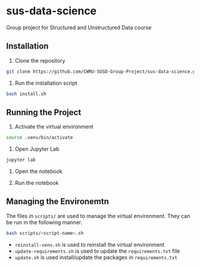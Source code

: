 # sus-data-science
Group project for Structured and Unstructured Data course

## Installation

1. Clone the repository

```bash
git clone https://github.com/CWRU-SUSD-Group-Project/sus-data-science.git
```

1. Run the installation script

```bash
bash install.sh
```

## Running the Project

1. Activate the virtual environment

```bash
source .venv/bin/activate
```

1. Open Jupyter Lab

```bash
jupyter lab
```

1. Open the notebook

1. Run the notebook

## Managing the Environemtn

The files in `scripts/` are used to manage the virtual environment. They can be
run in the following manner.

```bash
bash scripts/<script-name>.sh
```

- `reinstall-venv.sh` is used to reinstall the virtual environment
- `update-requirements.sh` is used to update the `requirements.txt` file
- `update.sh` is used install/update the packages in `requirements.txt`
